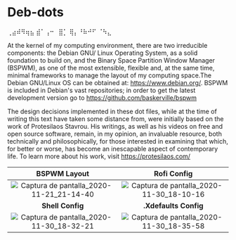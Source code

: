 # Deb-dots

⢀⣴⠾⠻⢶⣦
⣾⠁⢠⠒⠀⣿⡁
⢿⡄⠘⠷⠚⠋
⠈⠳⣄

At the kernel of my computing environment, there are two irreducible components: the Debian GNU/ Linux Operating System, as a solid foundation to build on, and the Binary Space Partition Window Manager (BSPWM), as one of the most extensible, flexible and, at the same time, minimal frameworks to manage the layout of my computing space.The Debian GNU/Linux OS can be obtained at: https://www.debian.org/. BSPWM is included in Debian's vast repositories; in order to get the latest development version go to https://github.com/baskerville/bspwm

  The design decisions implemented in these dot files, while at the time of writing this text have taken some distance from, were initially based on the work of Protesilaos Stavrou. His writings, as well as his videos on free and open source software, remain, in my opinion, an invaluable resource, both technically and philosophically, for those interested in examining that which, for better or worse, has become an inescapable aspect of contemporary life. To learn more about his work, visit https://protesilaos.com/
  

 
 **BSPWM Layout** | **Rofi Config**
:-------: | :-------:
![Captura de pantalla_2020-11-21_21-14-40](https://user-images.githubusercontent.com/64110504/99892902-d733f380-2c3f-11eb-9b91-427c445be625.png) | ![Captura de pantalla_2020-11-30_18-10-16](https://user-images.githubusercontent.com/64110504/100681631-ce2adc80-3339-11eb-8225-467c989bc054.png)
 **Shell Config** | **.Xdefaults Config**
![Captura de pantalla_2020-11-30_18-32-21](https://user-images.githubusercontent.com/64110504/100681927-7640a580-333a-11eb-89d5-8a5d239f215f.png) | ![Captura de pantalla_2020-11-30_18-35-58](https://user-images.githubusercontent.com/64110504/100682137-02eb6380-333b-11eb-8eb2-5ef3b31ca358.png)

